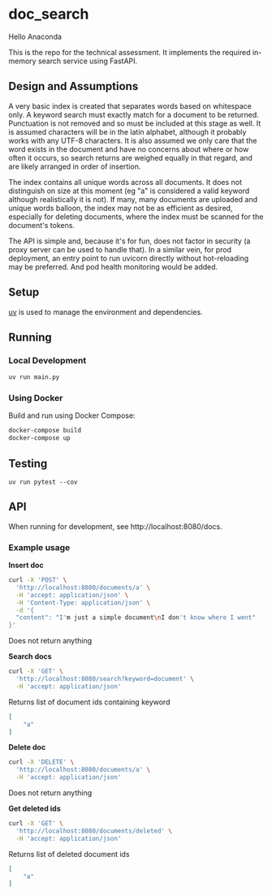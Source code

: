 # doc_search

Hello Anaconda

This is the repo for the technical assessment. It implements the required in-memory search service using FastAPI.

## Design and Assumptions
A very basic index is created that separates words based on whitespace only. A keyword search must exactly match for a document to be returned. Punctuation is not removed and so must be included at this stage as well. It is assumed characters will be in the latin alphabet, although it probably works with any UTF-8 characters. It is also assumed we only care that the word exists in the document and have no concerns about where or how often it occurs, so search returns are weighed equally in that regard, and are likely arranged in order of insertion.

The index contains all unique words across all documents. It does not distinguish on size at this moment (eg "a" is considered a valid keyword although realistically it is not). If many, many documents are uploaded and unique words balloon, the index may not be as efficient as desired, especially for deleting documents, where the index must be scanned for the document's tokens.

The API is simple and, because it's for fun, does not factor in security (a proxy server can be used to handle that). In a similar vein, for prod deployment, an entry point to run uvicorn directly without hot-reloading may be preferred. And pod health monitoring would be added.

## Setup
[uv](https://docs.astral.sh/uv/) is used to manage the environment and dependencies.

## Running

### Local Development
```bash
uv run main.py
```

### Using Docker
Build and run using Docker Compose:
```bash
docker-compose build
docker-compose up
```

## Testing
`uv run pytest --cov`

## API
When running for development, see http://localhost:8080/docs.

### Example usage

**Insert doc**
```bash
curl -X 'POST' \
  'http://localhost:8080/documents/a' \
  -H 'accept: application/json' \
  -H 'Content-Type: application/json' \
  -d '{
  "content": "I'm just a simple document\nI don't know where I went"
}'
```

Does not return anything

**Search docs**
```bash
curl -X 'GET' \
  'http://localhost:8080/search?keyword=document' \
  -H 'accept: application/json'
```

Returns list of document ids containing keyword
```json
[
    "a"
]
```

**Delete doc**
```bash
curl -X 'DELETE' \
  'http://localhost:8080/documents/a' \
  -H 'accept: application/json'
```

Does not return anything

**Get deleted ids**
```bash
curl -X 'GET' \
  'http://localhost:8080/documents/deleted' \
  -H 'accept: application/json'
```

Returns list of deleted document ids
```json
[
    "a"
]
```
